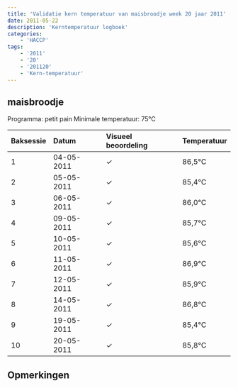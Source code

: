 ```yaml
---
title: 'Validatie kern temperatuur van maisbroodje week 20 jaar 2011'
date: 2011-05-22
description: 'Kerntemperatuur logboek'
categories:
    - 'HACCP'
tags:
    - '2011'
    - '20'
    - '201120'
    - 'Kern-temperatuur'
---
```


## maisbroodje

Programma: petit pain
Minimale temperatuur: 75°C

| Baksessie | Datum | Visueel beoordeling | Temperatuur |
|:---|:---|:---|:---|
| 1 | 04-05-2011 | &check; | 86,5°C |
| 2 | 05-05-2011 | &check; | 85,4°C |
| 3 | 06-05-2011 | &check; | 86,0°C |
| 4 | 09-05-2011 | &check; | 85,7°C |
| 5 | 10-05-2011 | &check; | 85,6°C |
| 6 | 11-05-2011 | &check; | 86,9°C |
| 7 | 12-05-2011 | &check; | 85,9°C |
| 8 | 14-05-2011 | &check; | 86,8°C |
| 9 | 19-05-2011 | &check; | 85,4°C |
| 10 | 20-05-2011 | &check; | 85,8°C |

## Opmerkingen


